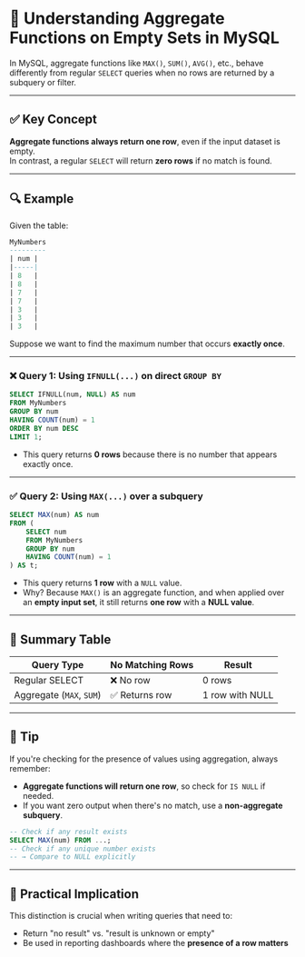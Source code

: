 # 🧠 Understanding Aggregate Functions on Empty Sets in MySQL

In MySQL, aggregate functions like `MAX()`, `SUM()`, `AVG()`, etc., behave differently from regular `SELECT` queries when no rows are returned by a subquery or filter.

---

## ✅ Key Concept

**Aggregate functions always return one row**, even if the input dataset is empty.  
In contrast, a regular `SELECT` will return **zero rows** if no match is found.

---

## 🔍 Example

Given the table:

```sql
MyNumbers
---------
| num |
|-----|
| 8   |
| 8   |
| 7   |
| 7   |
| 3   |
| 3   |
| 3   |
```

Suppose we want to find the maximum number that occurs **exactly once**.

---

### ❌ Query 1: Using `IFNULL(...)` on direct `GROUP BY`

```sql
SELECT IFNULL(num, NULL) AS num
FROM MyNumbers
GROUP BY num
HAVING COUNT(num) = 1
ORDER BY num DESC
LIMIT 1;
```

- This query returns **0 rows** because there is no number that appears exactly once.

---

### ✅ Query 2: Using `MAX(...)` over a subquery

```sql
SELECT MAX(num) AS num
FROM (
    SELECT num
    FROM MyNumbers
    GROUP BY num
    HAVING COUNT(num) = 1
) AS t;
```

- This query returns **1 row** with a `NULL` value.
- Why? Because `MAX()` is an aggregate function, and when applied over an **empty input set**, it still returns **one row** with a **NULL value**.

---

## 📌 Summary Table

| Query Type     | No Matching Rows | Result       |
|----------------|------------------|--------------|
| Regular SELECT | ❌ No row         | 0 rows       |
| Aggregate (`MAX`, `SUM`) | ✅ Returns row | 1 row with NULL |

---

## 🧠 Tip

If you're checking for the presence of values using aggregation, always remember:
- **Aggregate functions will return one row**, so check for `IS NULL` if needed.
- If you want zero output when there's no match, use a **non-aggregate subquery**.

```sql
-- Check if any result exists
SELECT MAX(num) FROM ...;
-- Check if any unique number exists
-- → Compare to NULL explicitly
```

---

## 🧪 Practical Implication

This distinction is crucial when writing queries that need to:
- Return "no result" vs. "result is unknown or empty"
- Be used in reporting dashboards where the **presence of a row matters**
